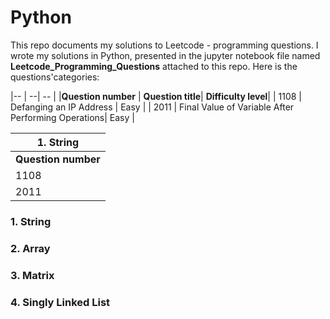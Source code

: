 # Python 

This repo documents my solutions to Leetcode - programming questions. I wrote my solutions in Python, presented in the jupyter notebook file named **Leetcode_Programming_Questions** attached to this repo. Here is the questions'categories:


|-- | --|  -- |
|**Question number** | **Question title**|  **Difficulty level**|
| 1108 | Defanging an IP Address | Easy |
| 2011 | Final Value of Variable After Performing Operations| Easy |

|1. String |
|----------|
|**Question number** | **Question title**|  **Difficulty level**|
| 1108 | Defanging an IP Address | Easy |
| 2011 | Final Value of Variable After Performing Operations| Easy |


### 1. String

### 2. Array

### 3. Matrix

### 4. Singly Linked List 
